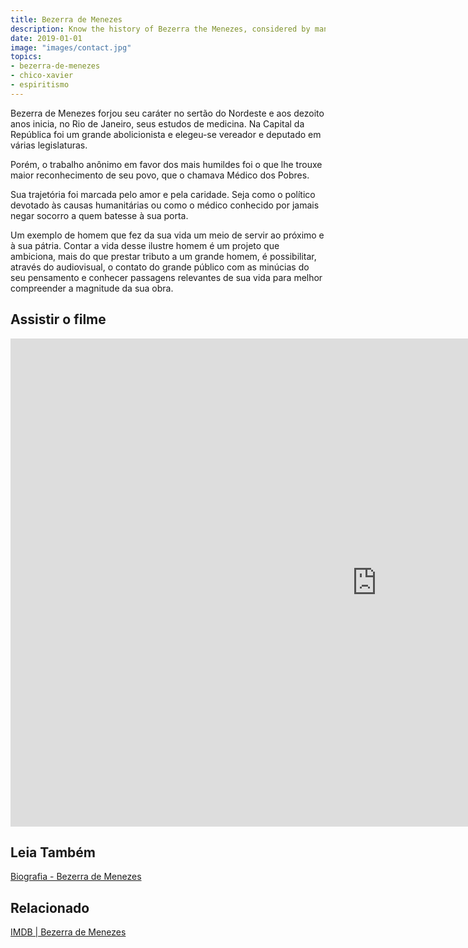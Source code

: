 ```yaml
---
title: Bezerra de Menezes
description: Know the history of Bezerra the Menezes, considered by many the apostole of Brazil.
date: 2019-01-01
image: "images/contact.jpg"
topics: 
- bezerra-de-menezes
- chico-xavier
- espiritismo
---
```


Bezerra de Menezes forjou seu caráter no sertão do Nordeste e aos dezoito anos
inicia, no Rio de Janeiro, seus estudos de medicina. Na Capital da República foi
um grande abolicionista e elegeu-se vereador e deputado em várias legislaturas. 

Porém, o trabalho anônimo em favor dos mais humildes foi o que lhe trouxe maior
reconhecimento de seu povo, que o chamava Médico dos Pobres.

Sua trajetória foi marcada pelo amor e pela caridade. Seja como o político
devotado às causas humanitárias ou como o médico conhecido por jamais negar
socorro a quem batesse à sua porta. 

Um exemplo de homem que fez da sua vida um meio de servir ao próximo e à sua
pátria. Contar a vida desse ilustre homem é um projeto que ambiciona, mais
do que prestar tributo a um grande homem, é possibilitar, através do
audiovisual, o contato do grande público com as minúcias do seu pensamento e
conhecer passagens relevantes de sua vida para melhor compreender a magnitude da
sua obra.

## Assistir o filme
<iframe width="1172" height="781" src="https://www.youtube.com/embed/MAK6pTBqdZM" frameborder="0" allow="accelerometer; autoplay; encrypted-media; gyroscope; picture-in-picture" allowfullscreen></iframe>

## Leia Também
[Biografia - Bezerra de Menezes](/bio/bezerra-de-menezes)

## Relacionado
[IMDB | Bezerra de Menezes](https://www.imdb.com/title/tt1882041/)
